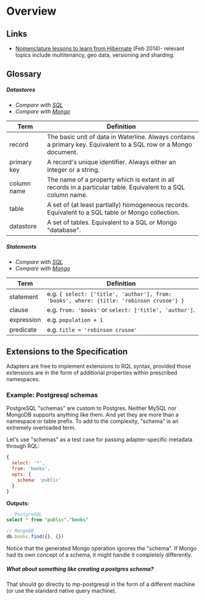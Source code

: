 # Overview


## Links

+ [Nomenclature lessons to learn from Hibernate](http://www.slideshare.net/brmeyer/hibernate-orm-features) (Feb 2014)- relevant topics include multitenancy, geo data, versioning and sharding.



## Glossary

##### Datastores

+ _Compare with [SQL](https://commons.wikimedia.org/wiki/File:SQL_ANATOMY_wiki.svg#/media/File:SQL_ANATOMY_wiki.svg)_
+ _Compare with [Mongo](https://docs.mongodb.org/manual/reference/glossary/#term-aggregation-framework)_

| Term         | Definition
| ------------ | --------------------------------------------------------
| record       | The basic unit of data in Waterline. Always contains a primary key. Equivalent to a SQL row or a Mongo document.
| primary key  | A record's unique identifier. Always either an integer or a string.
| column name  | The name of a property which is extant in all records in a particular table.  Equivalent to a SQL column name.
| table        | A set of (at least partially) homogeneous records.  Equivalent to a SQL table or Mongo collection.
| datastore    | A set of tables. Equivalent to a SQL or Mongo "database".


##### Statements

+ _Compare with [SQL](https://commons.wikimedia.org/wiki/File:SQL_ANATOMY_wiki.svg#/media/File:SQL_ANATOMY_wiki.svg)_
+ _Compare with [Mongo](https://docs.mongodb.org/manual/reference/glossary/#term-aggregation-framework)_

| Term         | Definition
| ------------ | --------------------------------------------------------
| statement    | e.g. `{ select: ['title', 'author'], from: 'books', where: {title: 'robinson crusoe'} }`
| clause       | e.g. `from: 'books'` or `select: ['title', 'author']`.
| expression   | e.g. `population + 1`
| predicate    | e.g. `title = 'robinson crusoe'`




## Extensions to the Specification

Adapters are free to implement extensions to RQL syntax, provided those extensions are in the form of additional properties within prescribed namespaces.

### Example: Postgresql schemas

PostgreSQL "schemas" are custom to Postgres.  Neither MySQL nor MongoDB supports anything like them. And yet they are more than a namespace or table prefix.  To add to the complexity, "schema" is an extremely overloaded term.

Let's  use "schemas" as a test case for passing adapter-specific metadata through RQL:

```javascript
{
  select: '*',
  from: 'books',
  opts: {
    schema: 'public'
  }
}
```

**Outputs:**

```sql
-- PostgreSQL
select * from "public"."books"
```

```javascript
// MongoDB    
db.books.find({}, {})
```

Notice that the generated Mongo operation ignores the "schema".  If Mongo had its own concept of a schema, it might handle it completely differently.


##### What about something like creating a postgres schema?

That should go directly to mp-postgresql in the form of a different machine (or use the standard native query machine).






